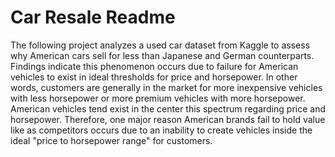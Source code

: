# Car Resale Readme

The following project analyzes a used car dataset from Kaggle to assess why American cars sell for less than Japanese and German counterparts. 
Findings indicate this phenomenon occurs due to failure for American vehicles to exist in ideal thresholds for price and horsepower. In other words,
customers are generally in the market for more inexpensive vehicles with less horsepower or more premium vehicles with more horsepower. American 
vehicles tend exist in the center this spectrum regarding price and horsepower. Therefore, one major reason American brands fail to hold value like as competitors occurs due to an inability to create vehicles inside the ideal "price to horsepower range" for customers.
